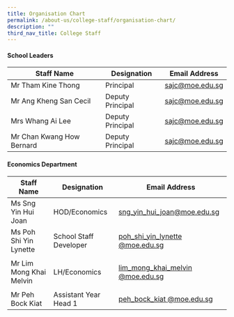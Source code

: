 ```yaml
---
title: Organisation Chart
permalink: /about-us/college-staff/organisation-chart/
description: ""
third_nav_title: College Staff
---
```

#### School Leaders

| Staff Name| Designation| Email Address|
| -------- | -------- | -------- |
| Mr Tham Kine Thong   | Principal   | <a href="sajc@moe.edu.sg">sajc@moe.edu.sg</a>    |
| Mr Ang Kheng San Cecil   | Deputy Principal   | <a href="sajc@moe.edu.sg">sajc@moe.edu.sg</a>    |
| Mrs Whang Ai Lee    |  Deputy Principal     | <a href="sajc@moe.edu.sg">sajc@moe.edu.sg</a>    |
| Mr Chan Kwang How Bernard    |  Deputy Principal    | <a href="sajc@moe.edu.sg">sajc@moe.edu.sg</a>    |

#### Economics Department

| Staff Name| Designation| Email Address|
| -------- | -------- | -------- |
| Ms Sng Yin Hui Joan   | HOD/Economics   | <a href="sajc@moe.edu.sg">sng_yin_hui_joan@moe.edu.sg</a>    |
| Ms Poh Shi Yin Lynette   | School Staff Developer   |<a href="poh_shi_yin_lynette @moe.edu.sg">poh_shi_yin_lynette @moe.edu.sg
</a>|
| Mr Lim Mong Khai Melvin    |  LH/Economics     | <a href="lim_mong_khai_melvin @moe.edu.sg">lim_mong_khai_melvin @moe.edu.sg
</a>    |
| Mr Peh Bock Kiat    |  Assistant Year Head 1    | <a href="peh_bock_kiat @moe.edu.sg">peh_bock_kiat @moe.edu.sg</a>    |